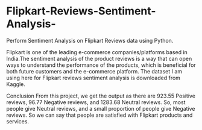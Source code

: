 # Flipkart-Reviews-Sentiment-Analysis-
Perform Sentiment Analysis on Flipkart Reviews data using Python.

Flipkart is one of the leading e-commerce companies/platforms based in India.The sentiment analysis of the product reviews is a way that can open ways to understand the performance of the products, which is beneficial for both future customers and the e-commerce platform. 
The dataset I am using here for Flipkart reviews sentiment analysis is downloaded from Kaggle.

Conclusion
From this project, we get the output as there are 923.55 Positive reviews, 96.77 Negative reviews, and 1283.68 Neutral reviews. 
So, most people give Neutral reviews, and a small proportion of people give Negative reviews. So we can say that people are satisfied with Flipkart products and services.
